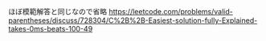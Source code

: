 ほぼ模範解答と同じなので省略
https://leetcode.com/problems/valid-parentheses/discuss/728304/C%2B%2B-Easiest-solution-fully-Explained-takes-0ms-beats-100-49
